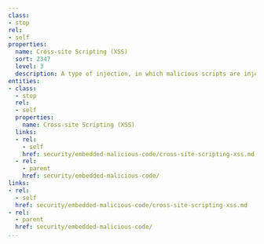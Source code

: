 ```yaml
---
class:
- stop
rel:
- self
properties:
  name: Cross-site Scripting (XSS)
  sort: 2347
  level: 3
  description: A type of injection, in which malicious scripts are injected into
entities:
- class:
  - stop
  rel:
  - self
  properties:
    name: Cross-site Scripting (XSS)
  links:
  - rel:
    - self
    href: security/embedded-malicious-code/cross-site-scripting-xss.md
  - rel:
    - parent
    href: security/embedded-malicious-code/
links:
- rel:
  - self
  href: security/embedded-malicious-code/cross-site-scripting-xss.md
- rel:
  - parent
  href: security/embedded-malicious-code/
...
```


